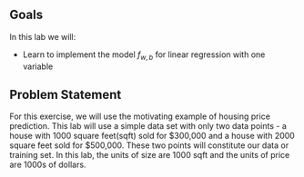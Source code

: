 ## Goals
In this lab we will:
- Learn to implement the model $f_{w,b}$ for linear regression with one variable



## Problem Statement

For this exercise, we will use the motivating example of housing price prediction.
This lab will use a simple data set with only two data points - a house with 1000 square feet(sqft) sold for $300,000 and a house with 2000 square feet sold for $500,000. These two points will constitute our data or training set. In this lab, the units of size are 1000 sqft and the units of price are 1000s of dollars.




```python

```
